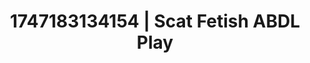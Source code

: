 ---
categories:
- Nude Olympics
- Vore fantasy
- AI sensuality
- Lip gloss fantasy
- Modesty
image: /assets/images/1747183134154.jpg
layout: post
seo:
  description: Featured content with artistic Scat Fetish, ABDL Play. HD images available.
  keywords: Scat Fetish, ABDL Play
  og_image: /assets/images/1747183134154.jpg
  schema_type: VisualArtwork
tags:
- ABDL Play
- Scat Fetish
- '#1747183134154'
title: 1747183134154 | Scat Fetish ABDL Play
---